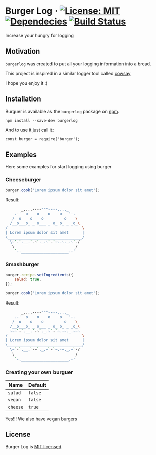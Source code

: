 # Burger Log &middot; [![License: MIT](https://img.shields.io/badge/License-MIT-brightgreen.svg)](https://opensource.org/licenses/MIT) [![Dependecies](https://david-dm.org/henriquesosa/burger.svg)](https://david-dm.org/henriquesosa/burger) [![Build Status](https://travis-ci.org/henriquesosa/burger.svg?branch=master)](https://travis-ci.org/henriquesosa/burger)

Increase your hungry for logging

## Motivation

`burgerlog` was created to put all your logging information into a bread.

This project is inspired in a similar logger tool called [cowsay](https://github.com/piuccio/cowsay)

I hope you enjoy it :)

## Installation

Burguer is available as the `burgerlog` package on [npm](https://www.npmjs.com/).

    npm install --save-dev burgerlog

And to use it just call it:

    const burger = require('burger');

## Examples
Here some examples for start logging using burger

### Cheeseburger

```javascript
burger.cook('Lorem ipsum dolor sit amet');
```

Result:

```bash
       _....----"""----...._
    .-'  o    o    o    o   '-.
   /  o    o    o         o    \
  /__o___o_ _ o___ _ o_ o_ _ _o_\
/                                 \
| Lorem ipsum dolor sit amet      |
\_________________________________/
  \~`-`.__.`-~`._.~`-`~.-~._.~`-/
   \                           /
    `-._____________________.-'
```
### Smashburger

```javascript
burger.recipe.setIngredients({
    salad: true,
});

burger.cook('Lorem ipsum dolor sit amet');
```

Result:

```bash
       _....----"""----...._
    .-'  o    o    o    o   '-.
   /  o    o    o         o    \
  /__o___o_ _ o___ _ o_ o_ _ _o_\
  ~~~`-`.__.`-~`._.~`-`~.-~._.~~~
/                                 \
| Lorem ipsum dolor sit amet      |
\_________________________________/
  \~`-`.__.`-~`._.~`-`~.-~._.~`-/
   \                           /
    `-._____________________.-'
```



### Creating your own burguer

| Name          | Default                |
| ------------- | ---------------------- |
| `salad`       | `false`                |
| `vegan `      | `false`                |
| `cheese`      | `true`                 |

Yes!!! We also have vegan burgers

## License

Burger Log is [MIT licensed](./LICENSE).
